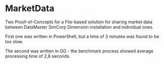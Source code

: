 # MarketData
Two Proof-of-Concepts for a File-based solution for sharing market data between DataMaster SimCorp Dimension installation and individual ones.

First one was written in PowerShell, but a time of 3 minutes was found to be too slow.

The second was written in GO - the benchmark process showed average processing time of 2,8 seconds.

